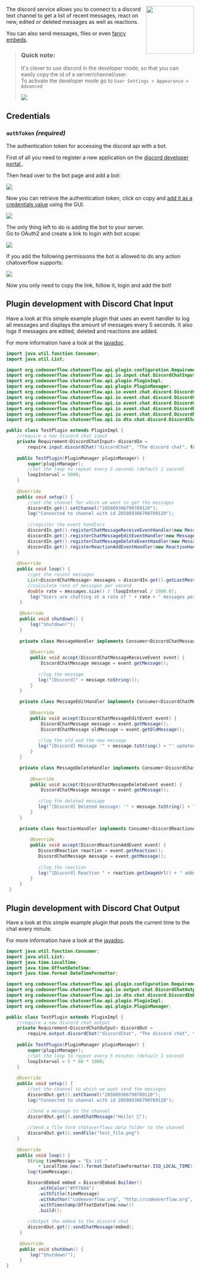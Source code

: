 <p><img align="right" width="128" height="128" src="/docs/img/services/discord-logo.png"></p>

The discord service allows you to connect to a discord text channel to get a list of recent messages,
react on new, edited or deleted messages as well as reactions.  

You can also send messages, files or even [fancy embeds](https://www.discord.club/static/home/img/embedg.png).  

> ### Quick note: 
> It's clever to use discord in the developer mode, so that you can easily copy the id of a server/channel/user.  
> To activate the developer mode go to `User Settings > Appearance > Advanced`
>
> ![](/docs/img/services/discord-developer-mode.png)

## Credentials

### `authToken` _(required)_ 
The authentication token for accessing the discord api with a bot.  

First of all you need to register a new application on the [discord developer portal
](https://discordapp.com/developers/applications/).  

Then head over to the bot page and add a bot:  

![](/docs/img/services/discord-build-a-bot.png)

Now you can retrieve the authentication token, click on copy and [add it as a credentials value](/docs/usage/Using-the-GUI.md#set-credentials) using the GUI.

![](/docs/img/services/discord-bot-token.png)

The only thing left to do is adding the bot to your server.  
Go to OAuth2 and create a link to login with bot scope:

![](/docs/img/services/discord-oauth-scope.png)

If you add the following permissions the bot is allowed to do any action chatoverflow supports:

![](/docs/img/services/discord-oauth-permissions.png)

Now you only need to copy the link, follow it, login and add the bot!


## Plugin development with Discord Chat Input
Have a look at this simple example plugin that uses an event handler to log all messages and displays the amount of messages every 5 seconds. It also logs if messages are edited, deleted and reactions are added.

For more information have a look at the [javadoc](http://docs.codeoverflow.org/chatoverflow-api/org/codeoverflow/chatoverflow/api/io/input/chat/DiscordChatInput.html).

```java tab=
import java.util.function.Consumer;
import java.util.List;

import org.codeoverflow.chatoverflow.api.plugin.configuration.Requirement;
import org.codeoverflow.chatoverflow.api.io.input.chat.DiscordChatInput;
import org.codeoverflow.chatoverflow.api.plugin.PluginImpl;
import org.codeoverflow.chatoverflow.api.plugin.PluginManager;
import org.codeoverflow.chatoverflow.api.io.event.chat.discord.DiscordChatMessageReceiveEvent;
import org.codeoverflow.chatoverflow.api.io.event.chat.discord.DiscordChatMessageEditEvent;
import org.codeoverflow.chatoverflow.api.io.event.chat.discord.DiscordChatMessageDeleteEvent;
import org.codeoverflow.chatoverflow.api.io.event.chat.discord.DiscordReactionAddEvent;
import org.codeoverflow.chatoverflow.api.io.event.chat.discord.DiscordReaction;
import org.codeoverflow.chatoverflow.api.io.dto.chat.discord.DiscordChatMessage;

public class TestPlugin extends PluginImpl {
    //require a new discord chat input
    private Requirement<DiscordChatInput> discordIn = 
        require.input.discordChat("discordChat", "The discord chat", false);
    
    public TestPlugin(PluginManager pluginManager) {
        super(pluginManager);
        //Set the loop to repeat every 5 seconds (default 1 second)
        loopInterval = 5000;
    }
    
    @Override
    public void setup() {
        //set the channel for which we want to get the messages
        discordIn.get().setChannel("285809306790789120");
        log("Connected to channel with id 285809306790789120");
        
        //register the event handlers
        discordIn.get().registerChatMessageReceiveEventHandler(new MessageHandler());
        discordIn.get().registerChatMessageEditEventHandler(new MessageEditHandler());
        discordIn.get().registerChatMessageDeleteEventHandler(new MessageDeleteHandler());
        discordIn.get().registerReactionAddEventHandler(new ReactionHandler());
    }
    
    @Override
    public void loop() {
        //get the recent messages
        List<DiscordChatMessage> messages = discordIn.get().getLastMessages(getLoopInterval());
        //calculate rate of messages per second
        double rate = messages.size() / (loopInterval / 1000.0);
         log("Users are chatting at a rate of " + rate + " messages per second");
     }
     
     @Override 
     public void shutdown() {
         log("Shutdown!");
     }
     
     private class MessageHandler implements Consumer<DiscordChatMessageReceiveEvent> {
         
         @Override
         public void accept(DiscordChatMessageReceiveEvent event) {
             DiscordChatMessage message = event.getMessage();
             
            //log the message
            log("[Discord]" + message.toString());
         }
     }

     private class MessageEditHandler implements Consumer<DiscordChatMessageEditEvent> {
         
         @Override
         public void accept(DiscordChatMessageEditEvent event) {
             DiscordChatMessage message = event.getMessage();
             DiscordChatMessage oldMessage = event.getOldMessage();
             
            //log the old and the new message
            log("[Discord] Message '" + message.toString() + "' updated to '" + oldMessage.toString() + "'");
         }
     }

     private class MessageDeleteHandler implements Consumer<DiscordChatMessageDeleteEvent> {
         
         @Override
         public void accept(DiscordChatMessageDeleteEvent event) {
             DiscordChatMessage message = event.getMessage();
             
            //log the deleted message
            log("[Discord] Deleted message: '" + message.toString() + "'");
         }
     }

     private class ReactionHandler implements Consumer<DiscordReactionAddEvent> {
         
         @Override
         public void accept(DiscordReactionAddEvent event) {
            DiscordReaction reaction = event.getReaction();
            DiscordChatMessage message = event.getMessage();
             
            //log the reaction
            log("[Discord] Reaction " + reaction.getImageUrl() + " added to message '" + message.toString( + "'");
         }
     }
 }
```

## Plugin development with Discord Chat Output
Have a look at this simple example plugin that posts the current time to the chat every minute.

For more information have a look at the [javadoc](http://docs.codeoverflow.org/chatoverflow-api/org/codeoverflow/chatoverflow/api/io/output/chat/DiscordChatOutput.html).

```java tab=
import java.util.function.Consumer;
import java.util.List;
import java.time.LocalTime;
import java.time.OffsetDateTime;
import java.time.format.DateTimeFormatter;

import org.codeoverflow.chatoverflow.api.plugin.configuration.Requirement;
import org.codeoverflow.chatoverflow.api.io.output.chat.DiscordChatOutput;
import org.codeoverflow.chatoverflow.api.io.dto.chat.discord.DiscordEmbed;
import org.codeoverflow.chatoverflow.api.plugin.PluginImpl;
import org.codeoverflow.chatoverflow.api.plugin.PluginManager;

public class TestPlugin extends PluginImpl {
    //require a new discord chat output
    private Requirement<DiscordChatOutput> discordOut = 
        require.output.discordChat("discordChat", "The discord chat", false);
    
    public TestPlugin(PluginManager pluginManager) {
        super(pluginManager);
        //Set the loop to repeat every 5 minutes (default 1 second)
        loopInterval = 5 * 60 * 1000;
    }
    
    @Override
    public void setup() {
        //set the channel to which we want send the messages
        discordOut.get().setChannel("285809306790789120");
        log("Connected to channel with id 285809306790789120");

        //Send a message to the channel
        discordOut.get().sendChatMessage("Hello! 👋");
        
        //Send a file form chatoverflows data folder to the channel
        discordOut.get().sendFile("test_file.png")
    }
    
    @Override
    public void loop() {
        String timeMessage = "Es ist " 
            + LocalTime.now().format(DateTimeFormatter.ISO_LOCAL_TIME) + " Uhr!";
        log(timeMessage);

        DiscordEmbed embed = DiscordEmbed.Builder()
            .withColor("#FF7A04")
            .withTitle(timeMessage)
            .withAuthor("codeoverflow.org", "http://codeoverflow.org", "https://avatars3.githubusercontent.com/u/34384464?s=200&v=4")
            .withTimestamp(OffsetDateTime.now())
            .build();
        
        //Output the embed to the discord chat
        discordOut.get().sendChatMessage(embed);
     }
     
     @Override 
     public void shutdown() {
         log("Shutdown!");
     }
}
```
